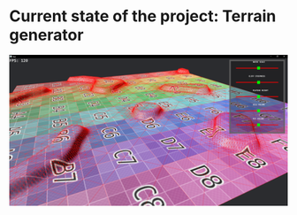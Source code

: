 # Current state of the project: Terrain generator

![Project_T screenshot 2024-02-17](https://github.com/Vultag/Project_T/blob/master/read_me/rtin.png?raw=true)


